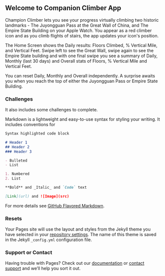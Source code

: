 ## Welcome to Companion Climber App

Champion Climber lets you see your progress virtually climbing two historic landmarks - The Juyongguan Pass at the Great Wall of China, and The Empire State Building on your Apple Watch. You appear as a red climber icon and as you climb flights of stairs, the app updates your icon's position.

The Home Screen shows the Daily results: Floors Climbed, % Vertical Mile, and Vertical Feet. Swipe left to see the Great Wall, swipe again to see the Empire State building and with one final swipe you see a summary of Daily, Monthly (last 30 days) and Overall stats of Floors, % Vertical Mile and Vertical Feet.

You can reset Daily, Monthly and Overall independently. A surprise awaits you when you reach the top of either the Juyongguan Pass or Empire State Building.

### Challenges

  It also includes some challenges to complete.

Markdown is a lightweight and easy-to-use syntax for styling your writing. It includes conventions for

```markdown
Syntax highlighted code block

# Header 1
## Header 2
### Header 3

- Bulleted
- List

1. Numbered
2. List

**Bold** and _Italic_ and `Code` text

[Link](url) and ![Image](src)
```

For more details see [GitHub Flavored Markdown](https://guides.github.com/features/mastering-markdown/).

### Resets

Your Pages site will use the layout and styles from the Jekyll theme you have selected in your [repository settings](https://github.com/saad-creator/Companion-Climber/settings/pages). The name of this theme is saved in the Jekyll `_config.yml` configuration file.

### Support or Contact

Having trouble with Pages? Check out our [documentation](https://docs.github.com/categories/github-pages-basics/) or [contact support](https://support.github.com/contact) and we’ll help you sort it out.
